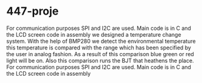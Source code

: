 # 447-proje
For communication purposes SPI and I2C are used. Main code is in C and the LCD screen code in assembly
we designed a temperature change system. With the help of BMP280 we detect the environmental temperature this temperature is compared with the range which has been specified by the user in analog fashion. As a result of this comparison blue green or red light will be on. Also this comparison runs the BJT that heathens the place.  For communication purposes SPI and I2C are used. Main code is in C and the LCD screen code in assembly
